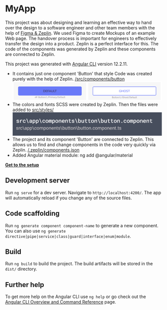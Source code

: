 # MyApp
This project was about designing and learning an effective way to hand
over the design to a software engineer and other team members with the help of [Figma & Zeplin](docs/setup.md).
We used Figma to create Mockups of an example Web page. The handover process is important for
engineers to effectively transfer the design into a product. Zeplin is a perfect interface for this.
The code of the components was generated by Zeplin and these components are connected to Zeplin.

This project was generated with [Angular CLI](https://github.com/angular/angular-cli) version 12.2.11.  
- It contains just one component 'Button' that style Code was created purely with the help of Zeplin. [/src/components/button](src/app/components/button)   
![img_1.png](docs/files/img_1.png)  
- The colors and fonts SCSS were created by Zeplin. Then the files were added to [src/styles/](src/styles)  
![img_2.png](docs/files/img_2.png)  
- The project and its component 'Button' are connected to Zeplin. This allows us to find and change components in the code very quickly via Zeplin. [/.zeplin/components.json](.zeplin/components.json)  
- Added Angular material module: ng add @angular/material  


**[Get to the setup](docs/setup.md)**

## Development server

Run `ng serve` for a dev server. Navigate to `http://localhost:4200/`. The app will automatically reload if you change any of the source files.

## Code scaffolding

Run `ng generate component component-name` to generate a new component. You can also use `ng generate directive|pipe|service|class|guard|interface|enum|module`.

## Build

Run `ng build` to build the project. The build artifacts will be stored in the `dist/` directory.

## Further help

To get more help on the Angular CLI use `ng help` or go check out the [Angular CLI Overview and Command Reference](https://angular.io/cli) page.
